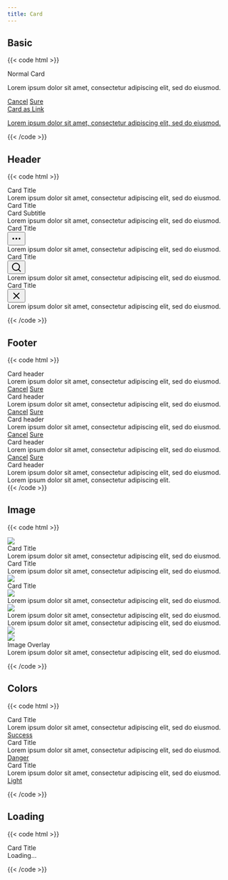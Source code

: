 ```yaml
---
title: Card
---
```


## Basic

{{< code html >}}

<div class="grid grid-cols-1 md:grid-cols-3 gap-3">
  <div class="card">
    <div class="card-header">Normal Card</div>
    <div class="card-body">
      <p>Lorem ipsum dolor sit amet, consectetur adipiscing elit, sed do eiusmod.</p>
    </div>
    <div class="card-footer">
      <a href="#" class="btn btn-link btn-sm">Cancel</a>
      <a href="#" class="btn btn-light-primary btn-sm">Sure</a>
    </div>
  </div>
  <a class="card" href="#">
    <div class="card-header">Card as Link</div>
    <div class="card-body">
      <p>Lorem ipsum dolor sit amet, consectetur adipiscing elit, sed do eiusmod.</p>
    </div>
  </a>
</div>
{{< /code >}}

## Header

{{< code html >}}

<div class="grid grid-cols-1 md:grid-cols-3 gap-3">
  <div class="card">
    <div class="card-header">
      <div class="card-title">Card Title</div>
    </div>
    <div class="card-body">Lorem ipsum dolor sit amet, consectetur adipiscing elit, sed do eiusmod.</div>
  </div>
  <div class="card">
    <div class="card-header">
      <div>
        <div class="card-title">Card Title</div>
        <div class="card-subtitle">Card Subtitle</div>
      </div>
    </div>
    <div class="card-body">Lorem ipsum dolor sit amet, consectetur adipiscing elit, sed do eiusmod.</div>
  </div>
  <div class="card">
    <div class="card-header">
      <div class="card-title">Card Title</div>
      <button class="btn btn-icon btn-sm btn-light"><svg xmlns="http://www.w3.org/2000/svg" width="24" height="24" viewBox="0 0 24 24" fill="none" stroke="currentColor" stroke-width="2" stroke-linecap="round" stroke-linejoin="round"><circle cx="12" cy="12" r="1"></circle><circle cx="19" cy="12" r="1"></circle><circle cx="5" cy="12" r="1"></circle></svg></button>
    </div>
    <div class="card-body">Lorem ipsum dolor sit amet, consectetur adipiscing elit, sed do eiusmod.</div>
  </div>
  <div class="card">
    <div class="card-header">
      <div class="card-title">Card Title</div>
      <button class="btn btn-icon btn-sm btn-outline-link"><svg xmlns="http://www.w3.org/2000/svg" width="24" height="24" viewBox="0 0 24 24" fill="none" stroke="currentColor" stroke-width="2" stroke-linecap="round" stroke-linejoin="round"><circle cx="11" cy="11" r="8"></circle><line x1="21" y1="21" x2="16.65" y2="16.65"></line></svg></button>
    </div>
    <div class="card-body">Lorem ipsum dolor sit amet, consectetur adipiscing elit, sed do eiusmod.</div>
  </div>
  <div class="card">
    <div class="card-header">
      <div class="card-title">Card Title</div>
      <button class="btn btn-icon btn-sm btn-light"><svg xmlns="http://www.w3.org/2000/svg" width="24" height="24" viewBox="0 0 24 24" fill="none" stroke="currentColor" stroke-width="2" stroke-linecap="round" stroke-linejoin="round"><line x1="18" y1="6" x2="6" y2="18"></line><line x1="6" y1="6" x2="18" y2="18"></line></svg></button>
    </div>
    <div class="card-body">Lorem ipsum dolor sit amet, consectetur adipiscing elit, sed do eiusmod.</div>
  </div>
</div>

{{< /code >}}

## Footer

{{< code html >}}

<div class="grid grid-cols-1 md:grid-cols-3 gap-3">
  <div class="card">
    <div class="card-header">Card header</div>
    <div class="card-body">Lorem ipsum dolor sit amet, consectetur adipiscing elit, sed do eiusmod.</div>
    <div class="card-footer">
      <a href="#" class="btn btn-link btn-sm">Cancel</a>
      <a href="#" class="btn btn-light-primary btn-sm">Sure</a>
    </div>
  </div>
  <div class="card">
    <div class="card-header">Card header</div>
    <div class="card-body">Lorem ipsum dolor sit amet, consectetur adipiscing elit, sed do eiusmod.</div>
    <div class="card-footer justify-end">
      <a href="#" class="btn btn-link btn-sm">Cancel</a>
      <a href="#" class="btn btn-light-primary btn-sm">Sure</a>
    </div>
  </div>
  <div class="card">
    <div class="card-header">Card header</div>
    <div class="card-body">Lorem ipsum dolor sit amet, consectetur adipiscing elit, sed do eiusmod.</div>
    <div class="card-footer justify-between">
      <a href="#" class="btn btn-link btn-sm">Cancel</a>
      <a href="#" class="btn btn-light-primary btn-sm">Sure</a>
    </div>
  </div>
  <div class="card">
    <div class="card-header">Card header</div>
    <div class="card-body">Lorem ipsum dolor sit amet, consectetur adipiscing elit, sed do eiusmod.</div>
    <div class="card-footer card-footer-border">
      <a href="#" class="btn btn-link btn-sm">Cancel</a>
      <a href="#" class="btn btn-light-primary btn-sm">Sure</a>
    </div>
  </div>
  <div class="card">
    <div class="card-header">Card header</div>
    <div class="card-body">Lorem ipsum dolor sit amet, consectetur adipiscing elit, sed do eiusmod.</div>
    <div class="card-footer">Lorem ipsum dolor sit amet, consectetur adipiscing elit.</div>
  </div>
</div>
{{< /code >}}

## Image

{{< code html >}}

<div class="grid grid-cols-1 md:grid-cols-3 gap-3">
  <div class="card">
    <img class="card-image rounded-t" src="/og.png" />
    <div class="card-header">Card Title</div>
    <div class="card-body">Lorem ipsum dolor sit amet, consectetur adipiscing elit, sed do eiusmod.</div>
  </div>
  <div class="card">
    <div class="card-header">Card Title</div>
    <div class="card-body">Lorem ipsum dolor sit amet, consectetur adipiscing elit, sed do eiusmod.</div>
    <img class="card-image rounded-b" src="/og.png" />
  </div>
  <div class="card">
    <div class="card-header">Card Title</div>
    <img class="card-image" src="/og.png" />
    <div class="card-body">Lorem ipsum dolor sit amet, consectetur adipiscing elit, sed do eiusmod.</div>
  </div>
  <div class="card">
    <div class="grid grid-cols-3">
      <div class="col-span-1">
        <img class="card-image" src="/og-vertical.png" />
      </div>
      <div class="col-span-2">
        <div class="card-body">Lorem ipsum dolor sit amet, consectetur adipiscing elit, sed do eiusmod.</div>
      </div>
    </div>
  </div>
  <div class="card">
    <div class="grid grid-cols-3">
      <div class="col-span-2">
        <div class="card-body">Lorem ipsum dolor sit amet, consectetur adipiscing elit, sed do eiusmod.</div>
      </div>
      <div class="col-span-1">
        <img class="card-image" src="/og-vertical.png" />
      </div>
    </div>
  </div>
  <div class="card">
    <img class="card-image rounded" src="/og.png" />
    <div class="card-image-overlay">
      <div class="card-body">
        <div class="card-title">Image Overlay</div>
        Lorem ipsum dolor sit amet, consectetur adipiscing elit, sed do eiusmod.
      </div>
    </div>
  </div>
</div>

{{< /code >}}

## Colors

{{< code html >}}

<div class="grid grid-cols-1 md:grid-cols-3 gap-3">
  <div class="card card-success">
    <div class="card-header">Card Title</div>
    <div class="card-body">Lorem ipsum dolor sit amet, consectetur adipiscing elit, sed do eiusmod.</div>
    <div class="card-footer"><a href="#" class="btn btn-success btn-sm">Success</a></div>
  </div>
  <div class="card card-danger">
    <div class="card-header">Card Title</div>
    <div class="card-body">Lorem ipsum dolor sit amet, consectetur adipiscing elit, sed do eiusmod.</div>
    <div class="card-footer"><a href="#" class="btn btn-danger btn-sm">Danger</a></div>
  </div>
  <div class="card card-dark">
    <div class="card-header">Card Title</div>
    <div class="card-body">Lorem ipsum dolor sit amet, consectetur adipiscing elit, sed do eiusmod.</div>
    <div class="card-footer"><a href="#" class="btn btn-light btn-sm">Light</a></div>
  </div>
</div>

{{< /code >}}

## Loading

{{< code html >}}

<div class="grid grid-cols-1 md:grid-cols-3 gap-3">
  <div class="card">
    <div class="card-header">Card Title</div>
    <div class="card-body card-loading h-32">
      <div class="spinner" role="status">
        <span class="sr-only">Loading...</span>
      </div>
    </div>
  </div>
</div>

{{< /code >}}
